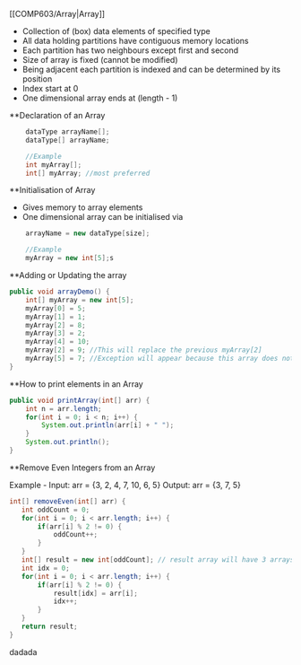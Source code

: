 [[COMP603/Array|Array]]
- Collection of (box) data elements of specified type
- All data holding partitions have contiguous memory locations
- Each partition has two neighbours except first and second
- Size of array is fixed (cannot be modified)
- Being adjacent each partition is indexed and can be determined by its position
- Index start at 0 
- One dimensional array ends at (length - 1)

**Declaration of an Array
```Java
	dataType arrayName[];
	dataType[] arrayName;

	//Example
	int myArray[];
	int[] myArray; //most preferred
```

**Initialisation of Array
- Gives memory to array elements
- One dimensional array can be initialised via
```Java
	arrayName = new dataType[size];

	//Example
	myArray = new int[5];s
```

**Adding or Updating the array
```Java
public void arrayDemo() {
	int[] myArray = new int[5];
	myArray[0] = 5;
	myArray[1] = 1;
	myArray[2] = 8;
	myArray[3] = 2;
	myArray[4] = 10;
	myArray[2] = 9; //This will replace the previous myArray[2]
	myArray[5] = 7; //Exception will appear because this array does not exist
}
```

**How to print elements in an Array
```Java
public void printArray(int[] arr) {
	int n = arr.length;
	for(int i = 0; i < n; i++) {
		System.out.println(arr[i] + " ");
	}
	System.out.println();
}
```

 **Remove Even Integers from an Array

Example -
	Input: arr = {3, 2, 4, 7, 10, 6, 5}
	 Output: arr = {3, 7, 5}

 ```Java
 int[] removeEven(int[] arr) {
	int oddCount = 0;
	for(int i = 0; i < arr.length; i++) {
		if(arr[i] % 2 != 0) {
			oddCount++;
		}
	}
	int[] result = new int[oddCount]; // result array will have 3 arrays
	int idx = 0;
	for(int i = 0; i < arr.length; i++) {
		if(arr[i] % 2 != 0) {
			result[idx] = arr[i];
			idx++;
		}
	}
	return result;
 }
```

dadada